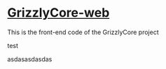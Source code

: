 # [GrizzlyCore-web](http://mc.wcz.one:88)

This is the front-end code of the GrizzlyCore project

test

asdasasdasdas
